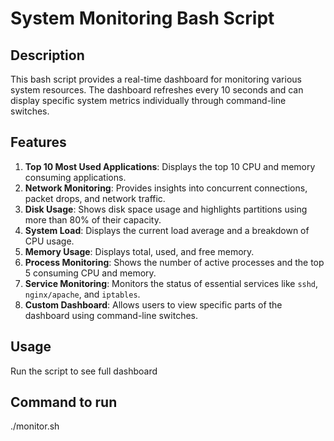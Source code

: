# System Monitoring Bash Script

## Description
This bash script provides a real-time dashboard for monitoring various system resources. The dashboard refreshes every 10 seconds and can display specific system metrics individually through command-line switches.

## Features
1. **Top 10 Most Used Applications**: Displays the top 10 CPU and memory consuming applications.
2. **Network Monitoring**: Provides insights into concurrent connections, packet drops, and network traffic.
3. **Disk Usage**: Shows disk space usage and highlights partitions using more than 80% of their capacity.
4. **System Load**: Displays the current load average and a breakdown of CPU usage.
5. **Memory Usage**: Displays total, used, and free memory.
6. **Process Monitoring**: Shows the number of active processes and the top 5 consuming CPU and memory.
7. **Service Monitoring**: Monitors the status of essential services like `sshd`, `nginx/apache`, and `iptables`.
8. **Custom Dashboard**: Allows users to view specific parts of the dashboard using command-line switches.

## Usage
Run the script to see full dashboard


## Command to run

 ./monitor.sh
